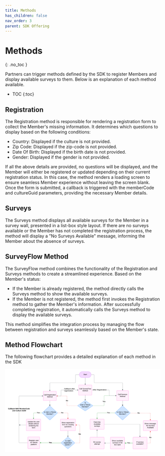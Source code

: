 ```yaml
---
title: Methods
has_children: false
nav_order: 3
parent: SDK Offering
---
```


# Methods
{: .no_toc }

Partners can trigger methods defined by the SDK to register Members and display available surveys to them. Below is an explanation of each method available.

* TOC
{:toc}


## Registration

The Registration method is responsible for rendering a registration form to collect the Member's missing information. It determines which questions to display based on the following conditions:
- Country: Displayed if the culture is not provided.
- Zip Code: Displayed if the zip-code is not provided.
- Date Of Birth: Displayed if the birth date is not provided. 
- Gender: Displayed if the gender is not provided.

If all the above details are provided, no questions will be displayed, and the Member will either be registered or updated depending on their current registration status. In this case, the method renders a loading screen to ensure seamless Member experience without leaving the screen blank. Once the form is submitted, a callback is triggered with the memberCode and cultureGuid parameters, providing the necessary Member details.

## Surveys

The Surveys method displays all available surveys for the Member in a survey wall, presented in a list-box style layout. If there are no surveys available or the Member has not completed the registration process, the method will display a "No Surveys Available" message, informing the Member about the absence of surveys.

## SurveyFlow Method

The SurveyFlow method combines the functionality of the Registration and Surveys methods to create a streamlined experience. Based on the Member's status:
- If the Member is already registered, the method directly calls the Surveys method to show the available surveys.
- If the Member is not registered, the method first invokes the Registration method to gather the Member's information. After successfully completing registration, it automatically calls the Surveys method to display the available surveys.


This method simplifies the integration process by managing the flow between registration and surveys seamlessly based on the Member's state.

## Method Flowchart

The following flowchart provides a detailed explanation of each method in the SDK

![SDKmethodFlowchart](https://github.com/Toluna-IP/tolunaintegratedpaneldocs/blob/15db0d8d308ebc453de75563baf54cebcd06c6df/resources/SDKflowchart.png)